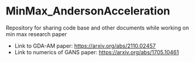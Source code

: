 # MinMax_AndersonAcceleration
Repository for sharing code base and other documents while working on min max research paper

- Link to GDA-AM paper: https://arxiv.org/abs/2110.02457
- Link to numerics of GANS paper: https://arxiv.org/abs/1705.10461
